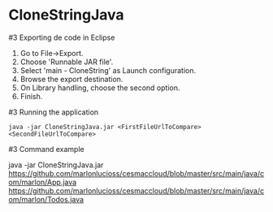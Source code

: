 # CloneStringJava

#3 Exporting de code in Eclipse

1. Go to File->Export.
2. Choose 'Runnable JAR file'.
3. Select 'main - CloneString' as Launch configuration.
4. Browse the export destination.
5. On Library handling, choose the second option.
5. Finish.

#3 Running the application

```
java -jar CloneStringJava.jar <FirstFileUrlToCompare> <SecondFileUrlToCompare> 
```

#3 Command example

java -jar CloneStringJava.jar https://github.com/marlonlucioss/cesmaccloud/blob/master/src/main/java/com/marlon/App.java https://github.com/marlonlucioss/cesmaccloud/blob/master/src/main/java/com/marlon/Todos.java